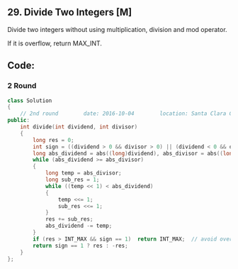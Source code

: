 ## 29. Divide Two Integers [M]

Divide two integers without using multiplication, division and mod operator.   

If it is overflow, return MAX_INT.



## Code:
### 2 Round
```c++
class Solution 
{
    // 2nd round        date: 2016-10-04        location: Santa Clara Central Park Library
public:
    int divide(int dividend, int divisor) 
    {
        long res = 0;
        int sign = ((dividend > 0 && divisor > 0) || (dividend < 0 && divisor < 0)) ? 1 : -1;
        long abs_dividend = abs((long)dividend), abs_divisor = abs((long)divisor);
        while (abs_dividend >= abs_divisor)
        {
            long temp = abs_divisor;
            long sub_res = 1;
            while ((temp << 1) < abs_dividend)
            {
                temp <<= 1;
                sub_res <<= 1;
            }
            res += sub_res;
            abs_dividend -= temp;
        }
        if (res > INT_MAX && sign == 1)  return INT_MAX;  // avoid overflow. eg. -2147483648 / -1
        return sign == 1 ? res : -res;
    }
};
```
